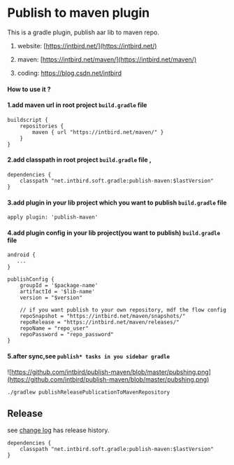 Publish to maven plugin
========

This is a gradle plugin, publish aar lib to maven repo.

1. website: [https://intbird.net/](https://intbird.net/)

2. maven:   [https://intbird.net/maven/](https://intbird.net/maven/)

3. coding:  [https://blog.csdn.net/intbird ](https://blog.csdn.net/intbird/article/details/105969242)


#### How to use it ? 


#### 1.add maven url in root project `build.gradle` file
```
buildscript {
    repositories {
        maven { url "https://intbird.net/maven/" }
    }
}
```



#### 2.add classpath in root project `build.gradle` file , 

```
dependencies {
    classpath "net.intbird.soft.gradle:publish-maven:$lastVersion"
}
```


#### 3.add plugin in your lib project which you want to publish `build.gradle` file
```
apply plugin: 'publish-maven'
```

#### 4.add plugin config in your lib project(you want to publish) `build.gradle` file
```
android {
   ...
}

publishConfig {
    groupId = '$package-name'
    artifactId = '$lib-name'
    version = "$version"
        
    // if you want publish to your own repository, mdf the flow config
    repoSnapshot = "https://intbird.net/maven/snapshots/"
    repoRelease = "https://intbird.net/maven/releases/"
    repoName = "repo_user"
    repoPassword = "repo_password"
}
```

#### 5.after sync,see `publish* tasks in you sidebar gradle`
![https://github.com/intbird/publish-maven/blob/master/pubshing.png](https://github.com/intbird/publish-maven/blob/master/pubshing.png)


```
./gradlew publishReleasePublicationToMavenRepository

```


Release
--------
see [change log](CHANGELOG.md) has release history.

```
dependencies {
    classpath "net.intbird.soft.gradle:publish-maven:$lastVersion"
}
```
